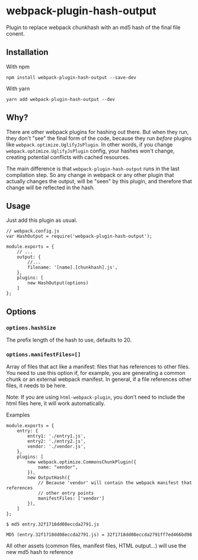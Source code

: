 # webpack-plugin-hash-output

Plugin to replace webpack chunkhash with an md5 hash of the final file conent.

## Installation

With npm
```
npm install webpack-plugin-hash-output --save-dev
```

With yarn
```
yarn add webpack-plugin-hash-output --dev
```

## Why?

There are other webpack plugins for hashing out there. But when they run, they don't "see" the final form of the code, because they run
*before* plugins like `webpack.optimize.UglifyJsPlugin`. In other words, if you change `webpack.optimize.UglifyJsPlugin` config, your
hashes won't change, creating potential conflicts with cached resources.

The main difference is that `webpack-plugin-hash-output` runs in the last compilation step. So any change in webpack or any other plugin
that actually changes the output, will be "seen" by this plugin, and therefore that change will be reflected in the hash.


## Usage

Just add this plugin as usual.

```
// webpack.config.js
var HashOutput = require('webpack-plugin-hash-output');

module.exports = {
    // ...
    output: {
        //...
        filename: '[name].[chunkhash].js',
    },
    plugins: [
        new HashOutput(options)
    ]
};
```

## Options


### `options.hashSize`

The prefix length of the hash to use, defaults to 20.

### `options.manifestFiles=[]`

Array of files that act like a manifest: files that has references to other files. You need to use this option if, for example, you are generating a common chunk or an external webpack manifest. In general, if a file references other files, it needs to be here.

Note: If you are using `html-webpack-plugin`, you don't need to include the html files here, it will work automatically.

Examples

```
module.exports = {
    entry: {
        entry1: './entry1.js',
        entry2: './entry2.js',
        vendor: './vendor.js',
    },
    plugins: [
        new webpack.optimize.CommonsChunkPlugin({
            name: "vendor",
        }),
        new OutputHash({
            // Because 'vendor' will contain the webpack manifest that references
            // other entry points
            manifestFiles: ['vendor']
        }),
    ]
};
```



```
$ md5 entry.32f1718dd08eccda2791.js

MD5 (entry.32f1718dd08eccda2791.js) = 32f1718dd08eccda2791ff7ed466bd98
```

All other assets (common files, manifest files, HTML output...) will use the new md5 hash to reference